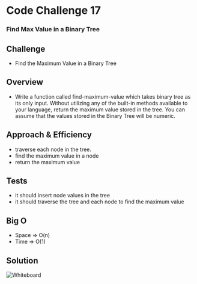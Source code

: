 # Code Challenge 17

### Find Max Value in a Binary Tree

## Challenge
* Find the Maximum Value in a Binary Tree 

## Overview
* Write a function called find-maximum-value which takes binary tree as its only input. Without utilizing any of the built-in methods available to your language, return the maximum value stored in the tree. You can assume that the values stored in the Binary Tree will be numeric.

## Approach & Efficiency
* traverse each node in the tree.
* find the maximum value in a node
* return the maximum value

## Tests
* it should insert node values in the tree
* it should traverse the tree and each node to find the maximum value

## Big O
* Space => O(n)
* Time => O(1)

## Solution
![Whiteboard](./findMaxdownload.png)